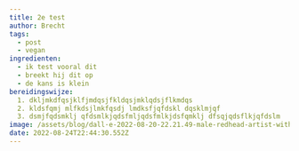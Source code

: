 ```yaml
---
title: 2e test
author: Brecht
tags:
  - post
  - vegan
ingredienten:
  - ik test vooral dit
  - breekt hij dit op
  - de kans is klein
bereidingswijze:
  1. dkljmkdfqsjklfjmdqsjfkldqsjmklqdsjflkmdqs
  2. kldsfqmj mlfkdsjlmkfqsdj lmdksfjqfdskl dqsklmjqf
  3. dsmjfqdsmklj qfdsmlkjqdsfmljqdsfmlkjdsfqmklj dfsqjqdsflkjqfdslm
image: /assets/blog/dall·e-2022-08-20-22.21.49-male-redhead-artist-with-medium-long-curly-hair-behind-his-pc-.png
date: 2022-08-24T22:44:30.552Z
---
```

